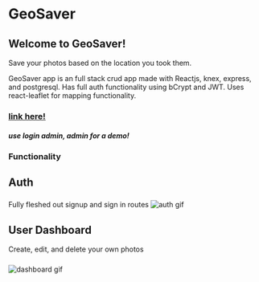 # GeoSaver
## Welcome to GeoSaver!
Save your photos based on the location you took them.


GeoSaver app is an full stack crud app made with Reactjs, knex, express, and postgresql. Has full auth functionality using bCrypt and JWT. Uses react-leaflet for mapping functionality.
### [link here!](https://geosaverproject.firebaseapp.com/)
##### use login admin, admin for a demo!

### Functionality

## Auth
###
Fully fleshed out signup and sign in routes 
![auth gif](https://media.giphy.com/media/5b1TxP9qScObNngyjT/giphy.gif)



## User Dashboard
Create, edit, and delete your own photos
###
![dashboard gif](https://media.giphy.com/media/2Kol9HPUSHYOIpEJBg/giphy.gif)

